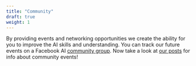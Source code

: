```yaml
---
title: "Community"
draft: true
weight: 1
---
```

By providing events and networking opportunities we create the ability for you to improve the AI skills and understanding. You can track our future events on a Facebook AI [community group](https://www.facebook.com/groups/artificialintelligence.lt/). Now take a look at [our posts](#news) for info about community events!
